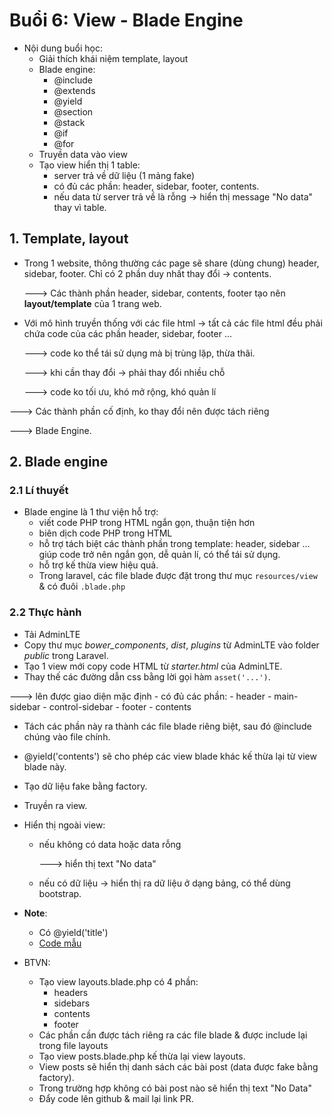 # Buổi 6: View - Blade Engine

- Nội dung buổi học:
    - Giải thích khái niệm template, layout
    - Blade engine:
        - @include
        - @extends
        - @yield
        - @section
        - @stack
        - @if
        - @for
    - Truyền data vào view
    - Tạo view hiển thị 1 table:
        - server trả về dữ liệu (1 mảng fake)
        - có đủ các phần: header, sidebar, footer, contents.
        - nếu data từ server trả về là rỗng -> hiển thị message "No data" thay vì table.

## 1. Template, layout
- Trong 1 website, thông thường các page sẽ share (dùng chung) header, sidebar, footer. Chỉ có 2 phần duy nhất thay đổi -> contents.
    
    ---> Các thành phần header, sidebar, contents, footer tạo nên **layout/template** của 1 trang web.
- Với mô hình truyền thống với các file html -> tất cả các file html đều phải chứa code của các phần header, sidebar, footer ...
    
    ---> code ko thể tái sử dụng mà bị trùng lặp, thừa thãi.
    
    ---> khi cần thay đổi -> phải thay đổi nhiều chỗ
    
    ---> code ko tối ưu, khó mở rộng, khó quản lí

---> Các thành phần cố định, ko thay đổi nên được tách riêng

---> Blade Engine.

## 2. Blade engine
### 2.1 Lí thuyết
- Blade engine là 1 thư viện hỗ trợ:
    - viết code PHP trong HTML ngắn gọn, thuận tiện hơn
    - biên dịch code PHP trong HTML
    - hỗ trợ tách biệt các thành phần trong template: header, sidebar ... giúp code trở nên ngắn gọn, dễ quản lí, có thể tái sử dụng.
    - hỗ trợ kế thừa view hiệu quả.
    - Trong laravel, các file blade được đặt trong thư mục `resources/view` & có đuôi `.blade.php`

### 2.2 Thực hành

- Tải AdminLTE
- Copy thư mục *bower_components*, *dist*, *plugins* từ AdminLTE vào folder *public* trong Laravel.
- Tạo 1 view mới copy code HTML từ *starter.html* của AdminLTE.
- Thay thế các đường dẫn css bằng lời gọi hàm `asset('...')`.

---> lên được giao diện mặc định - có đủ các phần:
    - header
    - main-sidebar
    - control-sidebar
    - footer
    - contents

- Tách các phần này ra thành các file blade riêng biệt, sau đó @include chúng vào file chính.

- @yield('contents') sẽ cho phép các view blade khác kế thừa lại từ view blade này.

- Tạo dữ liệu fake bằng factory.
- Truyền ra view.
- Hiển thị ngoài view:
    - nếu không có data hoặc data rỗng

        ---> hiển thị text "No data"

    - nếu có dữ liệu -> hiển thị ra dữ liệu ở dạng bảng, có thể dùng bootstrap.

- **Note**:
    - Có @yield('title')
    - [Code mẫu](https://github.com/HoangTien339/laravel_web_4012/pull/1/files)

- BTVN:
    - Tạo view layouts.blade.php có 4 phần:
        - headers
        - sidebars
        - contents
        - footer
    - Các phần cần được tách riêng ra các file blade & được include lại trong file layouts
    - Tạo view posts.blade.php kế thừa lại view layouts.
    - View posts sẽ hiển thị danh sách các bài post (data được fake bằng factory).
    - Trong trường hợp không có bài post nào sẽ hiển thị text "No Data"
    - Đẩy code lên github & mail lại link PR.
